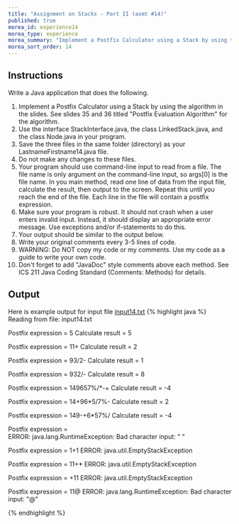 ```yaml
---
title: "Assignment on Stacks - Part II (asmt #14)"
published: true
morea_id: experience14
morea_type: experience
morea_summary: "Implement a Postfix Calculator using a Stack by using the algorithm in the slides"
morea_sort_order: 14
---
```


## Instructions 

Write a Java application that does the following.

1. Implement a Postfix Calculator using a Stack by using the algorithm in the slides. See slides 35 and 36 titled "Postfix Evaluation Algorithm" for the algorithm.
1. Use the interface StackInterface.java, the class LinkedStack.java, and the class Node.java in your program.
1. Save the three files in the same folder (directory) as your LastnameFirstname14.java file.
1. Do not make any changes to these files.
1. Your program should use command-line input to read from a file. The file name is only argument on the command-line input, so args[0] is the file name. In you main method, read one line of data from the input file, calculate the result, then output to the screen. Repeat this until you reach the end of the file. Each line in the file will contain a postfix expression.
1. Make sure your program is robust. It should not crash when a user enters invalid input. Instead, it should display an appropriate error message. Use exceptions and/or if-statements to do this.
1. Your output should be similar to the output below.
1. Write your original comments every 3-5 lines of code.
1. WARNING: Do NOT copy my code or my comments. Use my code as a guide to write your own code.
1. Don't forget to add "JavaDoc" style comments above each method. See ICS 211 Java Coding Standard (Comments: Methods) for details.

   

## Output

Here is example output for input file [input14.txt](../examples/input14.txt)
{% highlight java %}
Reading from file: input14.txt

Postfix expression = 5
Calculate result   = 5

Postfix expression = 11+
Calculate result   = 2

Postfix expression = 93/2-
Calculate result   = 1

Postfix expression = 932/-
Calculate result   = 8

Postfix expression = 149657%/*-+
Calculate result   = -4

Postfix expression = 14+96*5/7%-
Calculate result   = 2

Postfix expression = 149-+6*57%/
Calculate result   = -4

Postfix expression =      
ERROR: java.lang.RuntimeException: Bad character input: " "

Postfix expression = 1+1
ERROR: java.util.EmptyStackException

Postfix expression = 11+*
ERROR: java.util.EmptyStackException

Postfix expression = +11
ERROR: java.util.EmptyStackException

Postfix expression = 11@
ERROR: java.lang.RuntimeException: Bad character input: "@"
    
{% endhighlight %}
   
   